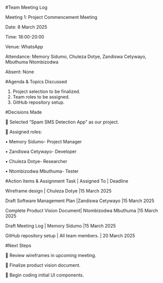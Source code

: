 #Team Meeting Log

Meeting 1: Project Commencement Meeting

Date: 8 March 2025

Time: 18:00-20:00

Venue: WhatsApp

Attendance: Memory Sidumo, Chuleza Dotye, Zandiswa Cetywayo, Mbuthuma Ntombizodwa

Absent: None

#Agenda & Topics Discussed

1.	Project selection to be finalized.
2.	Team roles to be assigned.
3.	GitHub repository setup.

#Decisions Made

	Selected “Spam SMS Detection App” as our project.

	Assigned roles:

•	Memory Sidumo- Project Manager

•	Zandiswa Cetywayo- Developer

•	Chuleza Dotye- Researcher

•	Ntombizodwa Mbuthuma- Tester

#Action Items & Assignment
Task	                          |    Assigned To	     | Deadline

Wireframe design                |	Chuleza Dotye	       |15 March 2025

Draft Software  Management Plan |Zandiswa Cetywayo     |15 March 2025

Complete Product Vision Document|	Ntombizodwa Mbuthuma |15 March 2025

Draft Meeting Log               |	Memory Sidumo	        |15 March 2025

GitHub repository setup        | All team members.      | 20 March 2025

#Next Steps

	Review wireframes in upcoming meeting.

	Finalize product vision document.

	Begin coding initial UI components.

